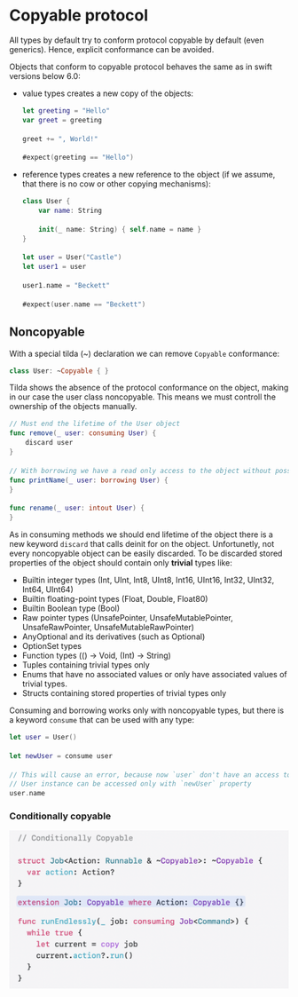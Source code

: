 # Copyable protocol

All types by default try to conform protocol copyable by default (even generics). Hence, explicit conformance can be avoided.

Objects that conform to copyable protocol behaves the same as in swift versions below 6.0: 

- value types creates a new copy of the objects:

    ```swift
    let greeting = "Hello"
    var greet = greeting

    greet += ", World!"

    #expect(greeting == "Hello")
    ```

- reference types creates a new reference to the object (if we assume, that there is no cow or other copying mechanisms):

    ```swift
    class User {
        var name: String

        init(_ name: String) { self.name = name }
    }

    let user = User("Castle")
    let user1 = user

    user1.name = "Beckett"

    #expect(user.name == "Beckett")
    ```

## Noncopyable

With a special tilda (~) declaration we can remove `Copyable` conformance:

```swift
class User: ~Copyable { }
```

Tilda shows the absence of the protocol conformance on the object, making in our case the user class noncopyable. This means we must controll the ownership of the objects manually.

```swift
// Must end the lifetime of the User object
func remove(_ user: consuming User) {
    discard user
}

// With borrowing we have a read only access to the object without possibility to assign it to another property
func printName(_ user: borrowing User) {
}

func rename(_ user: intout User) {
}
```

As in consuming methods we should end lifetime of the object there is a new keyword `discard` that calls deinit for on the object. Unfortunetly, not every noncopyable object can be easily discarded. To be discarded stored properties of the object should contain only **trivial** types like:

- Builtin integer types (Int, UInt, Int8, UInt8, Int16, UInt16, Int32, UInt32, Int64, UInt64)
- Builtin floating-point types (Float, Double, Float80)
- Builtin Boolean type (Bool)
- Raw pointer types (UnsafePointer, UnsafeMutablePointer, UnsafeRawPointer, UnsafeMutableRawPointer)
- AnyOptional and its derivatives (such as Optional)
- OptionSet types
- Function types (() -> Void, (Int) -> String)
- Tuples containing trivial types only
- Enums that have no associated values or only have associated values of trivial types.
- Structs containing stored properties of trivial types only

Consuming and borrowing works only with noncopyable types, but there is a keyword `consume` that can be used with any type:

```swift
let user = User()

let newUser = consume user

// This will cause an error, because now `user` don't have an access to its object.
// User instance can be accessed only with `newUser` property
user.name
```

### Conditionally copyable

![shiiiit](/languages/swift/res/conditionally_copyable.png)

